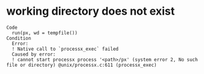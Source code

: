 # working directory does not exist

    Code
      run(px, wd = tempfile())
    Condition
      Error:
      ! Native call to `processx_exec` failed
      Caused by error:
      ! cannot start processx process '<path>/px' (system error 2, No such file or directory) @unix/processx.c:611 (processx_exec)

